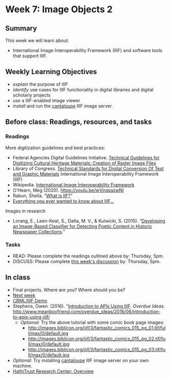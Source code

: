 # Week 7: Image Objects 2

## Summary
This week we will learn about:
- International Image Interoperability Framework (IIIF) and software tools that support IIIF.
## Weekly Learning Objectives
- *explain* the purpose of IIIF
- *identify* use cases for IIIF functionality in digital libraries and digital scholarly projects
- *use* a IIIF-enabled image viewer
- *install* and *run* the [cantaloupe](https://cantaloupe-project.github.io/) IIIF image server.
 
## Before class: Readings, resources, and tasks

### Readings
More digitization guidelines and best practices:
- Federal Agencies Digital Guidelines Initiative. [Technical Guidelines for Digitizing Cultural Heritage Materials: Creation of Raster Image Files](http://www.digitizationguidelines.gov/guidelines/FADGI%20Federal%20%20Agencies%20Digital%20Guidelines%20Initiative-2016%20Final_rev1.pdf)
- Library of Congress. [Technical Standards for Digital Conversion Of Text and Graphic Materials](http://memory.loc.gov/ammem/about/techStandards.pdf)
International Image Interoperability Framework (IIIF)
- Wikipedia. [International Image Interoperability Framework](https://en.m.wikipedia.org/wiki/International_Image_Interoperability_Framework)
- O’Hearn, Meg (2020). <https://youtu.be/wVjrqsqzwNI>
- Rabun, Sheila. “[What is IIF?](https://youtu.be/8LiNbf4ELZM)” 
- [Everything you ever wanted to know about IIIF…](https://www.slideshare.net/mobile/Cogapp/everything-you-ever-wanted-to-know-about-iiif-but-were-too-afraid-to-ask)

Images in research
- Lorang, E., Leen-Keat, S., Datla, M. V., & Kulwicki, S. (2015). “[Developing an Image-Based Classifier for Detecting Poetic Content in Historic Newspaper Collections](http://www.dlib.org/dlib/july15/lorang/07lorang.html).”

### Tasks
- READ: Please complete the readings outlined above by: Thursday, 5pm.
- DISCUSS: Please complete [this week's discussion](https://iu.instructure.com/courses/2169110/discussion_topics/13086731) by: Thursday, 5pm.
 
## In class

- Final projects. Where are you? Where should you be?
- [Next week](week11.md)
- [CBML/IIIF Demo](https://biblicon.org/fc15)
- Stephens, Owen. (2016). “[Introduction to APIs Using IIIF](http://www.meanboyfriend.com/overdue_ideas/2016/06/introduction-to-apis-using-iiif/). _Overdue Ideas_. <http://www.meanboyfriend.com/overdue_ideas/2016/06/introduction-to-apis-using-iiif/>
	- _Optional:_ Try the above tutorial with some comic book page images:
		- <http://images.biblicon.org/iiif/3/fantastic_comics_015_pg_01.tif/full/max/0/default.jpg>
		- <http://images.biblicon.org/iiif/3/fantastic_comics_015_pg_02.tif/full/max/0/default.jpg>
		- <http://images.biblicon.org/iiif/3/fantastic_comics_015_pg_03.tif/full/max/0/default.jpg>
- _Optional:_ Try installing [cantaloupe](https://cantaloupe-project.github.io) IIIF image server on your own machine.
- [HathiTrust Research Center: Overview](https://biblicon.org/reveal.js/htrc.html)
